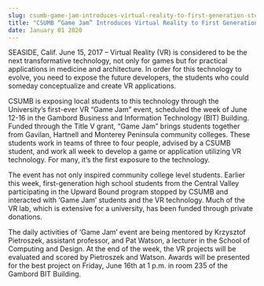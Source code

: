 ```yaml
---
slug: csumb-game-jam-introduces-virtual-reality-to-first-generation-students
title: "CSUMB “Game Jam” Introduces Virtual Reality to First Generation Students"
date: January 01 2020
---
```


 
<p>
  SEASIDE, Calif. June 15, 2017 – Virtual Reality (VR) is considered to be the
  next transformative technology, not only for games but for practical
  applications in medicine and architecture. In order for this technology to
  evolve, you need to expose the future developers, the students who could
  someday conceptualize and create VR applications.
</p>
<p>
  CSUMB is exposing local students to this technology through the University’s
  first-ever VR “Game Jam” event, scheduled the week of June 12-16 in the
  Gambord Business and Information Technology (BIT) Building. Funded through the
  Title V grant, “Game Jam” brings students together from Gavilan, Hartnell and
  Monterey Peninsula community colleges. These students work in teams of three
  to four people, advised by a CSUMB student, and work all week to develop a
  game or application utilizing VR technology. For many, it’s the first exposure
  to the technology.
</p>
<p>
  The event has not only inspired community college level students. Earlier this
  week, first-generation high school students from the Central Valley
  participating in the Upward Bound program stopped by CSUMB and interacted with
  ‘Game Jam’ students and the VR technology. Much of the VR lab, which is
  extensive for a university, has been funded through private donations.
</p>
<p>
  The daily activities of ‘Game Jam’ event are being mentored by Krzysztof
  Pietroszek, assistant professor, and Pat Watson, a lecturer in the School of
  Computing and Design. At the end of the week, the VR projects will be
  evaluated and scored by Pietroszek and Watson. Awards will be presented for
  the best project on Friday, June 16th at 1 p.m. in room 235 of the Gambord BIT
  Building.
</p>
 
